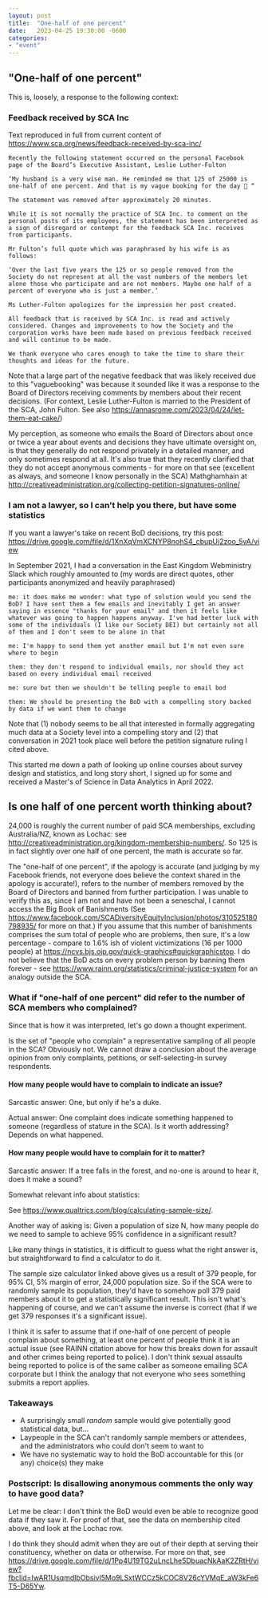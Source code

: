 ```yaml
---
layout: post
title:  "One-half of one percent"
date:   2023-04-25 19:30:00 -0600
categories: 
- "event"
---
```


## "One-half of one percent"

This is, loosely, a response to the following context:

### Feedback received by SCA Inc
Text reproduced in full from current content of <https://www.sca.org/news/feedback-received-by-sca-inc/>

```
Recently the following statement occurred on the personal Facebook page of the Board’s Executive Assistant, Leslie Luther-Fulton

‘My husband is a very wise man. He reminded me that 125 of 25000 is one-half of one percent. And that is my vague booking for the day 🙂 “

The statement was removed after approximately 20 minutes.

While it is not normally the practice of SCA Inc. to comment on the personal posts of its employees, the statement has been interpreted as a sign of disregard or contempt for the feedback SCA Inc. receives from participants.

Mr Fulton’s full quote which was paraphrased by his wife is as follows:

‘Over the last five years the 125 or so people removed from the Society do not represent at all the vast numbers of the members let alone those who participate and are not members. Maybe one half of a percent of everyone who is just a member.’

Ms Luther-Fulton apologizes for the impression her post created.

All feedback that is received by SCA Inc. is read and actively considered. Changes and improvements to how the Society and the corporation works have been made based on previous feedback received and will continue to be made.

We thank everyone who cares enough to take the time to share their thoughts and ideas for the future.
```

Note that a large part of the negative feedback that was likely received due to this "vaguebooking" was because it sounded like it was a response to the Board of Directors receiving comments by members about their recent decisions. (For context, Leslie Luther-Fulton is married to the President of the SCA, John Fulton. See also <https://annasrome.com/2023/04/24/let-them-eat-cake/>)

My perception, as someone who emails the Board of Directors about once or twice a year about events and decisions they have ultimate oversight on, is that they generally do not respond privately in a detailed manner, and only sometimes respond at all. It's also true that they recently clarified that they do not accept anonymous comments - for more on that see (excellent as always, and someone I know personally in the SCA) Mathghamhain at <http://creativeadministration.org/collecting-petition-signatures-online/>

### I am not a lawyer, so I can't help you there, but have some statistics

If you want a lawyer's take on recent BoD decisions, try this post: <https://drive.google.com/file/d/1XnXqVmXCNYP8nohS4_cbupUi2zoo_5vA/view>

In September 2021, I had a conversation in the East Kingdom Webministry Slack which roughly amounted to (my words are direct quotes, other participants anonymized and heavily paraphrased)
```
me: it does make me wonder: what type of solution would you send the BoD? I have sent them a few emails and inevitably I get an answer saying in essence "thanks for your email" and then it feels like whatever was going to happen happens anyway. I've had better luck with some of the individuals (I like our Society DEI) but certainly not all of them and I don't seem to be alone in that

me: I'm happy to send them yet another email but I'm not even sure where to begin

them: they don't respond to individual emails, nor should they act based on every individual email received

me: sure but then we shouldn't be telling people to email bod

them: We should be presenting the BoD with a compelling story backed by data if we want them to change
```

Note that (1) nobody seems to be all that interested in formally aggregating much data at a Society level into a compelling story and (2) that conversation in 2021 took place well before the petition signature ruling I cited above.

This started me down a path of looking up online courses about survey design and statistics, and long story short, I signed up for some and received a Master's of Science in Data Analytics in April 2022.


## Is one half of one percent worth thinking about?

24,000 is roughly the current number of paid SCA memberships, excluding Australia/NZ, known as Lochac: see <http://creativeadministration.org/kingdom-membership-numbers/>. So 125 is in fact slightly over one half of one percent, the math is accurate so far.

The "one-half of one percent", if the apology is accurate (and judging by my Facebook friends, not everyone does believe the context shared in the apology is accurate!), refers to the number of members removed by the Board of Directors and banned from further participation. I was unable to verify this as, since I am not and have not been a seneschal, I cannot access the Big Book of Banishments (See <https://www.facebook.com/SCADiversityEquityInclusion/photos/310525180798935/> for more on that.) If you assume that this number of banishments comprises the sum total of people who are problems, then sure, it's a low percentage - compare to 1.6% ish of violent victimizations (16 per 1000 people) at <https://ncvs.bjs.ojp.gov/quick-graphics#quickgraphicstop>. I do not believe that the BoD acts on every problem person by banning them forever - see <https://www.rainn.org/statistics/criminal-justice-system> for an analogy outside the SCA.

### What if "one-half of one percent" did refer to the number of SCA members who complained?

Since that is how it was interpreted, let's go down a thought experiment.

Is the set of "people who complain" a representative sampling of all people in the SCA? Obviously not. We cannot draw a conclusion about the average opinion from only complaints, petitions, or self-selecting-in survey respondents.

#### How many people would have to complain to indicate an issue?

Sarcastic answer: One, but only if he's a duke. 

Actual answer: One complaint does indicate something happened to someone (regardless of stature in the SCA). Is it worth addressing? Depends on what happened. 

#### How many people would have to complain for it to matter?

Sarcastic answer: If a tree falls in the forest, and no-one is around to hear it, does it make a sound?

Somewhat relevant info about statistics:

See <https://www.qualtrics.com/blog/calculating-sample-size/>.

Another way of asking is:
Given a population of size N, how many people do we need to sample to achieve 95% confidence in a significant result?

Like many things in statistics, it is difficult to guess what the right answer is, but straightforward to find a calculator to do it.

The sample size calculator linked above gives us a result of 379 people, for 95% CI, 5% margin of error, 24,000 population size. So if the SCA were to randomly sample its population, they'd have to somehow poll 379 paid members about it to get a statistically significant result. This isn't what's happening of course, and we can't assume the inverse is correct (that if we get 379 responses it's a significant issue). 

I think it is safer to assume that if one-half of one percent of people complain about something, at least one percent of people think it is an actual issue (see RAINN citation above for how this breaks down for assault and other crimes being reported to police). I don't think sexual assaults being reported to police is of the same caliber as someone emailing SCA corporate but I think the analogy that not everyone who sees something submits a report applies. 

### Takeaways

* A surprisingly small *random* sample would give potentially good statistical data, but...
* Laypeople in the SCA can't randomly sample members or attendees, and the administrators who could don't seem to want to
* We have no systematic way to hold the BoD accountable for this (or any) choice(s) they make

### Postscript: Is disallowing anonymous comments the only way to have good data?

Let me be clear: I don't think the BoD would even be able to recognize good data if they saw it. For proof of that, see the data on membership cited above, and look at the Lochac row. 

I do think they should admit when they are out of their depth at serving their constituency, whether on data or otherwise. For more on that, see <https://drive.google.com/file/d/1Pp4U19TG2uLncLhe5DbuacNkAaK2ZRtH/view?fbclid=IwAR1UsqmdIbObsivl5Mo9LSxtWCCz5kCOC8V26cYVMqE_aW3kFe6T5-D65Yw>.
